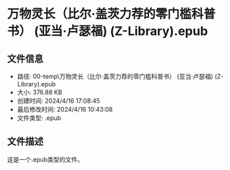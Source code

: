 ﻿# 万物灵长（比尔·盖茨力荐的零门槛科普书） (亚当·卢瑟福) (Z-Library).epub

## 文件信息
- 路径: 00-temp\万物灵长（比尔·盖茨力荐的零门槛科普书） (亚当·卢瑟福) (Z-Library).epub
- 大小: 376.88 KB
- 创建时间: 2024/4/16 17:08:45
- 最后修改时间: 2024/4/16 10:43:08
- 文件类型: .epub

## 文件描述
这是一个.epub类型的文件。

